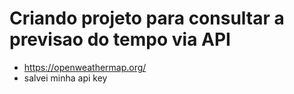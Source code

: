 # Criando projeto para consultar a previsao do tempo via API 

- https://openweathermap.org/
- salvei minha api key 

